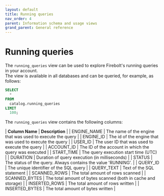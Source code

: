 ```yaml
---
layout: default
title: Running queries
nav_order: 4
parent: Information schema and usage views
grand_parent: General reference
---
```


# Running queries

The `running_queries` view can be used to explore Firebolt's running queries in your account.\
The view is available in all databases and can be queried, for example, as follows:

```sql
SELECT
  *
FROM
  catalog.running_queries
LIMIT
  100;
```

The `running_queries` view contains the following columns:

| **Column Name** | **Description**                                               |
| ENGINE\_NAME    | The name of the engine that was used to execute the query     |
| ENGINE\_ID      | The id of the engine that was used to execute the query       |
| USER\_ID        | The user ID that was used to execute the query                |
| ACCOUNT\_ID     | The ID of the account in which the query was executed         |
| START\_TIME     | The query execution start time (UTC)                          |
| DURATION        | Duration of query execution (in milliseconds)                 |
| STATUS          | The status of the query. Always contains the value 'RUNNING'. |
| QUERY\_ID       | The unique identifier of the SQL query                        |
| QUERY\_TEXT     | Text of the SQL statement                                     |
| SCANNED\_ROWS   | The total amount of rows scanned                              |
| SCANNED\_BYTES  | The total amount of bytes scanned (both in cache and storage) |
| INSERTED\_ROWS  | The total amount of rows written                              |
| INSERTED\_BYTES | The total amount of bytes written                             |
